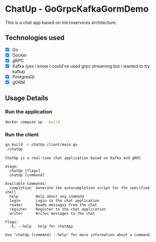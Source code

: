 # ChatUp - GoGrpcKafkaGormDemo

This is a chat app based on microservices architecture.

## Technologies used

-   [x] Go
-   [x] Docker
-   [x] gRPC
-   [x] Kafka (yes i know I could've used grpc streaming but i wanted to try kafka)
-   [x] PostgresQl
-   [x] gORM

## Usage Details

### Run the application

```bash
docker compose up --build
```

### Run the client

```bash
go build -o chatUp client/main.go
./chatUp
```

```
ChatUp is a real-time chat application based on Kafka and gRPC

Usage:
  chatUp [flags]
  chatUp [command]

Available Commands:
  completion  Generate the autocompletion script for the specified shell
  help        Help about any command
  login       Login to the chat application
  reader      Reads messages from the chat
  register    Register to the chat application
  writer      Writes messages to the chat

Flags:
  -h, --help   help for chatApp

Use "chatUp [command] --help" for more information about a command.
```
